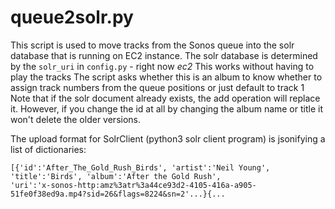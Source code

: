 # queue2solr.py

This script is used to move tracks from the Sonos queue into the solr database that is running on EC2 instance.
The solr database is determined by the `solr_uri` in `config.py` - right now *ec2*
This works without having to play the tracks
The script asks whether this is an album to know whether to assign track numbers
from the queue positions or just default to track 1
Note that if the solr document already exists, the add operation will replace it. 
However, if you change the id at all by changing the album name or title it won't delete
the older versions.

The upload format for SolrClient (python3 solr client program) is jsonifying a list of dictionaries:

    [{'id':'After_The_Gold_Rush_Birds', 'artist':'Neil Young', 'title':'Birds', 'album':'After the Gold Rush',
    'uri':'x-sonos-http:amz%3atr%3a44ce93d2-4105-416a-a905-51fe0f38ed9a.mp4?sid=26&flags=8224&sn=2'...}{...

